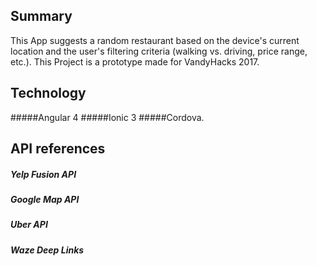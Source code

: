 ## Summary

This App suggests a random restaurant based on the device's current location
and the user's filtering criteria (walking vs. driving, price range, etc.).
This Project is a prototype made for VandyHacks 2017.

## Technology

#####Angular 4
#####Ionic 3
#####Cordova.

## API references
##### Yelp Fusion API
##### Google Map API
##### Uber API
##### Waze Deep Links
